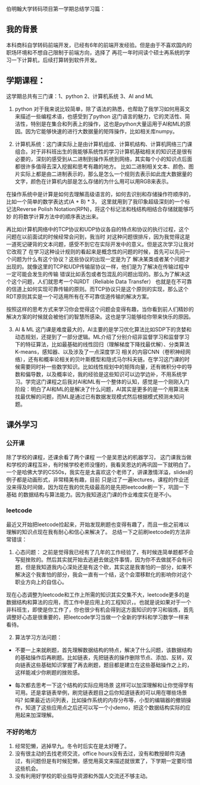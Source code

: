 伯明翰大学转码项目第一学期总结学习篇：

## 我的背景
本科商科自学转码前端开发，已经有6年的前端开发经验。但是由于不喜欢国内的职场环境和不想自己限制于前端方向，选择了
再花一年时间读个硕士再系统的学习一下计算机，后续打算转到软件开发。

## 学期课程：
这学期总共有三门课：1、python 2、计算机系统 3、AI and ML

1. python 对于我来说比较简单，除了语法的熟悉，也帮助了我学习如何用英文来描述一些编程术语，也感受到了python
这门语言的魅力，它的灵活性、简洁性，特别是在集合和列表上的操作，这也是python大量运用于AI和ML的原因。因为它能够快速的进行大数据量的矩阵操作，比如相关库numpy。

2. 计算机系统：这门课实际上是由计算机组成、计算机结构、计算机网络三门课组合。对于非科班出生的我能够系统性的学习计算机基础相关的知识还是很有必要的，深刻的感受到从二进制到操作系统到网络，其实每个小的知识点后面都很许多值得去深入挖掘和思考有趣的地方。
比如二进制相关文本、颜色、图片实际上都是由二进制表示的，那么是怎么一个规则去表示如此庞大数据量的文字，颜色在计算机内部是怎么存储的为什么用可以用RGB来表示。

在操作系统中是计算是如何去理解高级语言的，如何去识别和存储操作符顺序的，比如一个简单的数学表达式(A + B) * 3，
这里就用到了我印象超级深刻的一个标记法Reverse Polish Notation(RPN)，将这个标记法和栈结构相结合存储就能够巧妙
的将数学计算方法中的顺序表达出来。

再比如计算机网络中的TCP协议和UDP协议各自的特点和协议的执行过程，这个问题在以前面试的时候经常会问到，我当时
对这种问题很排斥，因为我觉得这是一道死记硬背的文本问题，感受不到它在实际开发中的意义。但是这次学习让我对它改观了
在学习这种设计规则的看起来是概念性的问题的时候，首先可以先问一个问题为什么有这个协议？这些协议的出现一定是为了
解决某类或者某个问题才出现的。就像这里的TCP和UDP传输层协议一样，他们是为了解决在传输过程中一定可能会发生的传输
错误比如丢包或者包混乱的问题出现的。那么为了解决这个这个问题，人们就思考一个叫RDT（Reliable Data Transfer）
也就是在不可靠的信道上如何实现可靠传输的原则。而TCP协议只是这个原则的实现，那么这个RDT原则其实是一个可适用所有在不可靠信道传输的解决方案。

按照这样的思考方式来学习你会觉得这个问题会变得有趣，当你看到前人们精妙的解决方案的时候就会被他们的智慧所感染。这也是学习能够给你带来快乐的原因。

3. AI & ML
这门课是难度最大的，AI主要的是学习优化算法比如SDP下的贪婪和动态规划，还提到了一部分逻辑。ML介绍了分别介绍非监督学习和监督学习下的特征算法，比如最基础的线性回归（理解梯度下降找最优解）、分类算法K-means，感知器、以及涉及了一点深度学习
相关的内容CNN（卷积神经网络），还有和概率论相关的贝叶斯模型和隐式马尔科夫链。在学习这门课的时候需要同时补一些数学知识。比如线性规划中的矩阵向量，还有微积分中的导数和偏导数，以及概率论，我的经验是这些知识可以边学边补，不用系统学习。学完这门课程之后我对AI和ML有一个整体的认知，感觉是一个刚刚入门阶段：明白了AI和ML的是解决了什么问题，AI其实是更多的是一个用算法来找最优解的问题，而ML是通过已有数据发现模式然后根据模式预测未知问题。

## 课外学习
### 公开课
除了学校的课程，还课余看了两个课程
一个是吴恩达的机器学习， 这门课我当做和学校的课程互补，有时候学校老师没懂的，我看吴恩达的再巩固一下就明白了。
一个是哈佛大学的CS50s，我实在是太喜欢这个老师了，讲课激情洋溢，slides的例子都是动画形式，非常精美有趣，目前
只是过了一遍lectures，课程的作业还没来得及时间做，因为现在我的优先级最高的是先把leetcode刷一下，巩固一下基础
的数据结构与算法能力。因为我知道这门课的作业难度实在是不小。

### leetcode
最近又开始把leetcode捡起来，开始发现刷题也变得有趣了，而且一些之前难以理解的知识点现在我有耐心和信心来解决了。
总结一下之前刷leetcode的方法非常错误：

1. 心态问题：
之前是觉得我已经有了几年的工作经验了，有时候连简单题都不会写挺挫败的。然后其实就开始去逃避去做这件事情，因为你不去做就不会有问题，但是我知道我内心深处还是有这个砍，其实这是我害怕的一部分，如果不解决这个我害怕的部分，我会一直有一个结，这个会潜移默化的影响你对这个职业方向上的自信心。

现在心态调整为leetcode和工作上所需的知识其实交集不大，leetcode更多的是数据结构和算法的应用，而工作中是应用上的工程知识，。也就是说如果对于一个非科班生，即使是你工作了，你也很少有机会得到这方面知识的学习和锻炼，首先调整好心态是很重要的，把leetcode学习当做一个全新的学科和学习数学一样来看待。

2. 算法学习方法问题：
- 不要一上来就刷题，首先理解数据结构的特点，解决了什么问题，该数据结构的基础操作后再刷题。比如链表，先把链表的操作删除节点、添加、反转，双向链表这些基础知识掌握了再去刷题，题目都是建立在这些基础操作之上的，这样能减少你刷题的挫败感。

- 每次都去思考一下这个结构的实际应用场景
这样可以加深理解和让你觉得学有可用。还是拿链表举例，刷完链表题目之后你知道链表的可以用在哪些场景吗? 如果最近访问列表，比如操作系统的内存分布等，小型的编辑器的撤销操作，知道了这些应用点之后还可以写一个小demo，把这个数据结构实际的应用起来加深理解。


### 不好的地方
1. 经常犯懒，逃掉早九。冬令时后实在是太好睡了。
2. 没有很主动的去找老师交流，office hours没有去过，没有和教授邮件沟通过，有问题但是有时候犯懒，感觉用英文来描述就很累了，下学期一定要珍惜这些机会。
3. 没有利用好学校的职业指导资源和外国人交流还不够主动。
